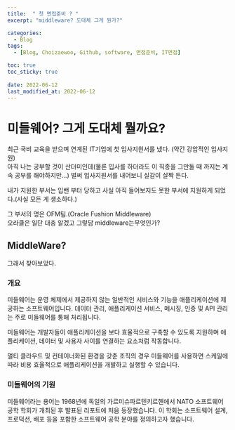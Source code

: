 ```yaml
---
title:  " 첫 면접준비 ? "
excerpt: "middleware? 도대체 그게 뭔가?"

categories:
  - Blog
tags:
  - [Blog, Choizaewoo, Github, software, 면접준비, IT면접]

toc: true
toc_sticky: true
 
date: 2022-06-12
last_modified_at: 2022-06-12
---
```


# 미들웨어? 그게 도대체 뭘까요?

최근 국비 교육을 받으며 연계된 IT기업에 첫 입사지원서를 냈다. (약간 강압적인 입사지원) <br>
아직 나는 공부할 것이 산더미인데(물론 입사를 하더라도 이 직종을 그만둘 때 까지는 계속 공부를 해야하지만...) 벌써 입사지원서를 내어보니 실감이 살짝 든다.<br>

내가 지원한 부서는 입밴 부터 당하고 사실 아직 들어보지도 못한 부서에 지원하게 되었다.(사실 모든 게 생소하다.) <br>

그 부서의 명은 OFM팀.(Oracle Fushion Middleware) <br>
오라클은 일단 대충 알겠고 그렇담 middleware는무엇인가?<br>


## MiddleWare?

그래서 찾아보았다. <br>

### 개요
미들웨어는 운영 체제에서 제공하지 않는 일반적인 서비스와 기능을 애플리케이션에 제공하는 소프트웨어입니다. 데이터 관리, 애플리케이션 서비스, 메시징, 인증 및 API 관리는 주로 미들웨어를 통해 처리됩니다.<br>

미들웨어는 개발자들이 애플리케이션을 보다 효율적으로 구축할 수 있도록 지원하며 애플리케이션, 데이터 및 사용자 사이를 연결하는 요소처럼 작동합니다. <br>

멀티 클라우드 및 컨테이너화된 환경을 갖춘 조직의 경우 미들웨어를 사용하면 스케일에 따라 비용 효율적으로 애플리케이션을 개발하고 실행할 수 있습니다. <br>

### 미들웨어의 기원
미들웨어라는 용어는 1968년에 독일의 가르미슈파르텐키르헨에서 NATO 소프트웨어 공학 학회가 개최된 후 발표된 리포트에 처음 등장했습니다. 이 학회는 소프트웨어 설계, 프로덕션, 배포 등을 포함한 소프트웨어 공학 분야를 정의하고자 했습니다. <br>


